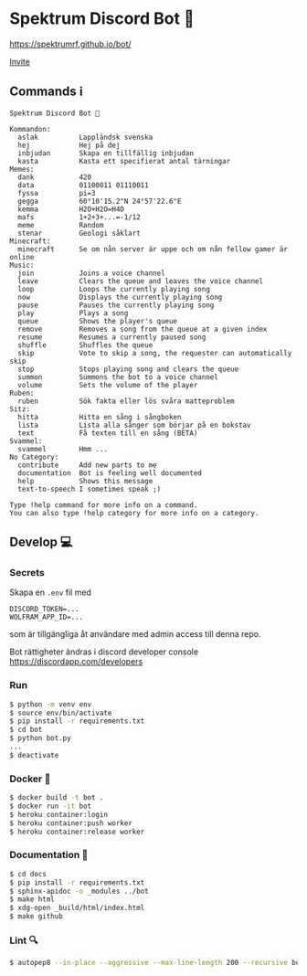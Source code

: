
# Spektrum Discord Bot 🤖

<https://spektrumrf.github.io/bot/>

[Invite](https://discordapp.com/oauth2/authorize?&client_id=693862590866128937&permissions=66583873&scope=bot)

## Commands ℹ️

```
Spektrum Discord Bot 🤖

Kommandon:
  aslak          Lappländsk svenska
  hej            Hej på dej
  inbjudan       Skapa en tillfällig inbjudan
  kasta          Kasta ett specifierat antal tärningar
Memes:
  dank           420
  data           01100011 01110011
  fyssa          pi=3
  gegga          60°10'15.2"N 24°57'22.6"E
  kemma          H2O+H2O=H4O
  mafs           1+2+3+...=-1/12
  meme           Random
  stenar         Geologi såklart
Minecraft:
  minecraft      Se om nån server är uppe och om nån fellow gamer är online
Music:
  join           Joins a voice channel
  leave          Clears the queue and leaves the voice channel
  loop           Loops the currently playing song
  now            Displays the currently playing song
  pause          Pauses the currently playing song
  play           Plays a song
  queue          Shows the player's queue
  remove         Removes a song from the queue at a given index
  resume         Resumes a currently paused song
  shuffle        Shuffles the queue
  skip           Vote to skip a song, the requester can automatically skip
  stop           Stops playing song and clears the queue
  summon         Summons the bot to a voice channel
  volume         Sets the volume of the player
Ruben:
  ruben          Sök fakta eller lös svåra matteproblem
Sitz:
  hitta          Hitta en sång i sångboken
  lista          Lista alla sånger som börjar på en bokstav
  text           Få texten till en sång (BETA)
Svammel:
  svammel        Hmm ...
​No Category:
  contribute     Add new parts to me
  documentation  Bot is feeling well documented
  help           Shows this message
  text-to-speech I sometimes speak ;)

Type !help command for more info on a command.
You can also type !help category for more info on a category.
```

## Develop 💻

### Secrets

Skapa en `.env` fil med

```
DISCORD_TOKEN=...
WOLFRAM_APP_ID=...
```

som är tillgängliga åt användare med admin access till denna repo.

Bot rättigheter ändras i discord developer console https://discordapp.com/developers

### Run

```bash
$ python -m venv env
$ source env/bin/activate
$ pip install -r requirements.txt
$ cd bot
$ python bot.py
...
$ deactivate
```

### Docker 🐋

```bash
$ docker build -t bot .
$ docker run -it bot
$ heroku container:login
$ heroku container:push worker
$ heroku container:release worker
```

### Documentation 📖

```bash
$ cd docs
$ pip install -r requirements.txt
$ sphinx-apidoc -o _modules ../bot
$ make html
$ xdg-open _build/html/index.html
$ make github
```

### Lint 🔍
```bash
$ autopep8 --in-place --aggressive --max-line-length 200 --recursive bot
```
